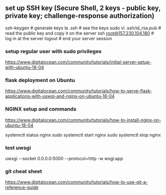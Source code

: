 ## set up SSH key (Secure Shell, 2 keys - public key, private key; challenge-response authorization)

ssh-keygen # generate keys
la .ssh # see the keys
sudo vi .ssh/id_rsa.pub # read the public key and copy it on the server
ssh root@157.230.104.180 # log in at the server
logout # end your server session

### setup regular user with sudo privileges

https://www.digitalocean.com/community/tutorials/initial-server-setup-with-ubuntu-18-04

### flask deployment on Ubuntu

 https://www.digitalocean.com/community/tutorials/how-to-serve-flask-applications-with-uswgi-and-nginx-on-ubuntu-18-04

 ### NGINX setup and commands

 https://www.digitalocean.com/community/tutorials/how-to-install-nginx-on-ubuntu-18-04

 systemctl status nginx
 sudo systemctl start nginx
 sudo systemctl stop nginx

### test uwsgi

uwsgi --socket 0.0.0.0:5000 --protocol=http -w wsgi:app

### git cheat sheet

https://www.digitalocean.com/community/tutorials/how-to-use-git-a-reference-guide